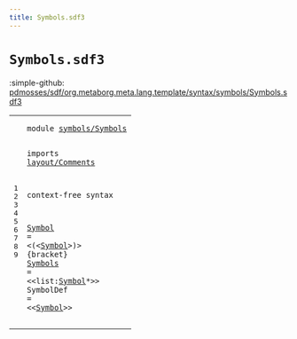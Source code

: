 ```yaml
---
title: Symbols.sdf3
---
```


# `Symbols.sdf3`

:simple-github: [pdmosses/sdf/org.metaborg.meta.lang.template/syntax/symbols/Symbols.sdf3]

[pdmosses/sdf/org.metaborg.meta.lang.template/syntax/symbols/Symbols.sdf3]: https://github.com/pdmosses/sdf/blob/master/org.metaborg.meta.lang.template/syntax/symbols/Symbols.sdf3 "The source file on GitHub"

<div class="sdf3"><table class="highlighttable"><tbody><tr><td class="linenos"><div class="linenodiv"><pre><span></span>1
2
3
4
5
6
7
8
9
</pre></div></td>
<td class="code"><pre><code><span class="keyword">module</span> <a href="../Start-Symbols.sdf3#symbols/Symbols_52_67" id="symbols/Symbols_7_22" title="Referenced at ../Start-Symbols.sdf3 line 4">symbols/Symbols</a>

<span class="keyword">imports</span> <a href="../../layout/Comments.sdf3#layout/Comments_7_22" id="layout/Comments_32_47" title="Defined at ../../layout/Comments.sdf3 line 1">layout/Comments</a>
 
<span class="keyword">context-free syntax</span>

<a href="#Symbol_144_150" id="Symbol_71_77" title="Referenced at line 9; ../../aliases/Aliases.sdf3 line 22; ../../kernel/Kernel.sdf3 line 50; ../../renaming/Renaming.sdf3 line 8">Symbol</a> = &lt;<span class="cons_String">(</span>&lt;<a href="#Symbol_71_77" id="Symbol_83_89" title="Defined at line 7">Symbol</a>&gt;<span class="cons_String">)</span>&gt; {<span class="keyword">bracket</span>}
<a href="../Start-Symbols.sdf3#Symbols_290_297" id="Symbols_103_110" title="Referenced at ../Start-Symbols.sdf3 line 18; ../../kernel/Kernel.sdf3 line 50; ../../modules/Modules.sdf3 line 36">Symbols</a> = &lt;&lt;<span class="cons_Unquoted"><span id="list_115_119" title="Not referenced locally, nor via imports">list</span></span>:<a href="#Symbol_71_77" id="Symbol_120_126" title="Defined at line 7">Symbol</a>*&gt;&gt;
<span id="SymbolDef_130_139" title="Not referenced locally, nor via imports">SymbolDef</span> = &lt;&lt;<a href="#Symbol_71_77" id="Symbol_144_150" title="Defined at line 7">Symbol</a>&gt;&gt;
</code></pre></td></tr></tbody></table></div>